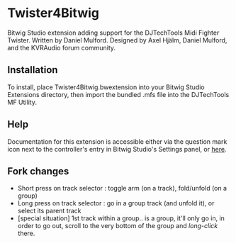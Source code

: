 # Twister4Bitwig
Bitwig Studio extension adding support for the DJTechTools Midi Fighter Twister. Written by Daniel Mulford. Designed by Axel Hjälm, Daniel Mulford, and the KVRAudio forum community.

## Installation
To install, place Twister4Bitwig.bwextension into your Bitwig Studio Extensions directory, then import the bundled .mfs file into the DJTechTools MF Utility.

## Help
Documentation for this extension is accessible either via the question mark icon next to the controller's entry in Bitwig Studio's Settings panel, or [here](https://drive.google.com/open?id=1lHFWPcLkDhQyoQp7LXPKAaIJ7LhVLHEx).

## Fork changes

- Short press on track selector : toggle arm (on a track), fold/unfold (on a group)
- Long press on track selector :  go in a group track (and unfold it), or select its parent track
- [special situation] 1st track within a group.. is a group, it'll only go in, in order to go out, scroll to
the very bottom of the group and _long-click_ there.
